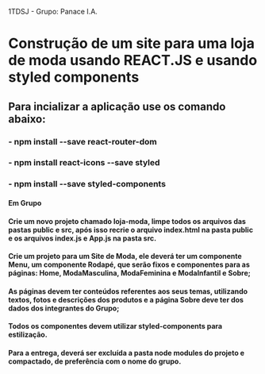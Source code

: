 
1TDSJ - Grupo: Panace I.A.
# Construção de um site para uma loja de moda usando REACT.JS e usando styled components

## Para incializar a aplicação use os comando abaixo:

### - npm install --save react-router-dom
### - npm install react-icons --save styled 
### - npm install --save styled-components

#### Em Grupo
#### Crie um novo projeto chamado loja-moda, limpe todos os arquivos das pastas public e src, após isso recrie o arquivo index.html na pasta public e os arquivos index.js e App.js na pasta src.

#### Crie um projeto para um Site de Moda, ele deverá ter um componente Menu, um componente Rodapé, que serão fixos e componentes para as páginas: Home, ModaMasculina, ModaFeminina e Modalnfantil e Sobre;

#### As páginas devem ter conteúdos referentes aos seus temas, utilizando textos, fotos e descrições dos produtos e a página Sobre deve ter dos dados dos integrantes do Grupo;

#### Todos os componentes devem utilizar styled-components para estilização.

#### Para a entrega, deverá ser excluída a pasta node modules do projeto e compactado, de preferência com o nome do grupo.

